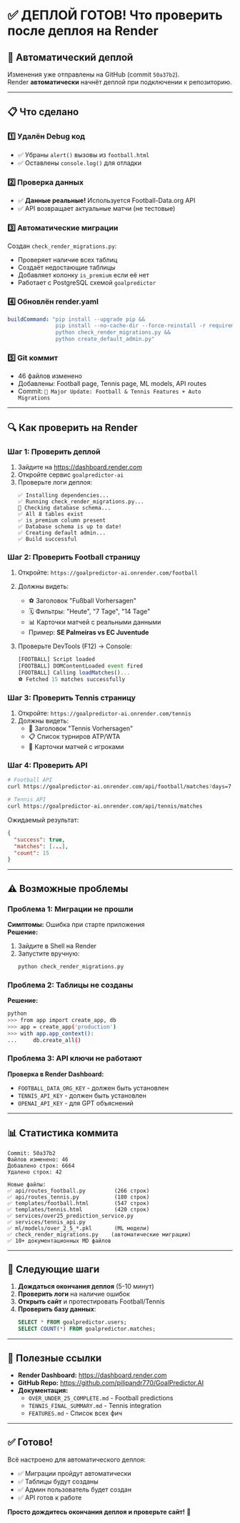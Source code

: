 # ✅ ДЕПЛОЙ ГОТОВ! Что проверить после деплоя на Render

## 🚀 Автоматический деплой

Изменения уже отправлены на GitHub (commit `50a37b2`).  
Render **автоматически** начнёт деплой при подключении к репозиторию.

---

## 📋 Что сделано

### 1️⃣ **Удалён Debug код**
- ✅ Убраны `alert()` вызовы из `football.html`
- ✅ Оставлены `console.log()` для отладки

### 2️⃣ **Проверка данных**
- ✅ **Данные реальные!** Используется Football-Data.org API
- ✅ API возвращает актуальные матчи (не тестовые)

### 3️⃣ **Автоматические миграции**
Создан `check_render_migrations.py`:
- Проверяет наличие всех таблиц
- Создаёт недостающие таблицы
- Добавляет колонку `is_premium` если её нет
- Работает с PostgreSQL схемой `goalpredictor`

### 4️⃣ **Обновлён render.yaml**
```yaml
buildCommand: "pip install --upgrade pip && 
               pip install --no-cache-dir --force-reinstall -r requirements.txt && 
               python check_render_migrations.py && 
               python create_default_admin.py"
```

### 5️⃣ **Git коммит**
- 46 файлов изменено
- Добавлены: Football page, Tennis page, ML models, API routes
- Commit: `🚀 Major Update: Football & Tennis Features + Auto Migrations`

---

## 🔍 Как проверить на Render

### **Шаг 1: Проверить деплой**
1. Зайдите на https://dashboard.render.com
2. Откройте сервис `goalpredictor-ai`
3. Проверьте логи деплоя:
   ```
   ✅ Installing dependencies...
   ✅ Running check_render_migrations.py...
   🔧 Checking database schema...
   ✅ All 8 tables exist
   ✅ is_premium column present
   ✅ Database schema is up to date!
   ✅ Creating default admin...
   ✅ Build successful
   ```

### **Шаг 2: Проверить Football страницу**
1. Откройте: `https://goalpredictor-ai.onrender.com/football`
2. Должны видеть:
   - ⚽ Заголовок "Fußball Vorhersagen"
   - 🗓️ Фильтры: "Heute", "7 Tage", "14 Tage"
   - 📊 Карточки матчей с реальными данными
   - Пример: **SE Palmeiras vs EC Juventude**

3. Проверьте DevTools (F12) → Console:
   ```javascript
   [FOOTBALL] Script loaded
   [FOOTBALL] DOMContentLoaded event fired
   [FOOTBALL] Calling loadMatches()...
   ⚽ Fetched 15 matches successfully
   ```

### **Шаг 3: Проверить Tennis страницу**
1. Откройте: `https://goalpredictor-ai.onrender.com/tennis`
2. Должны видеть:
   - 🎾 Заголовок "Tennis Vorhersagen"
   - 📋 Список турниров ATP/WTA
   - 👤 Карточки матчей с игроками

### **Шаг 4: Проверить API**
```bash
# Football API
curl https://goalpredictor-ai.onrender.com/api/football/matches?days=7

# Tennis API
curl https://goalpredictor-ai.onrender.com/api/tennis/matches
```

Ожидаемый результат:
```json
{
  "success": true,
  "matches": [...],
  "count": 15
}
```

---

## ⚠️ Возможные проблемы

### **Проблема 1: Миграции не прошли**
**Симптомы:** Ошибка при старте приложения  
**Решение:**
1. Зайдите в Shell на Render
2. Запустите вручную:
   ```bash
   python check_render_migrations.py
   ```

### **Проблема 2: Таблицы не созданы**
**Решение:**
```bash
python
>>> from app import create_app, db
>>> app = create_app('production')
>>> with app.app_context():
...     db.create_all()
```

### **Проблема 3: API ключи не работают**
**Проверка в Render Dashboard:**
- `FOOTBALL_DATA_ORG_KEY` - должен быть установлен
- `TENNIS_API_KEY` - должен быть установлен
- `OPENAI_API_KEY` - для GPT объяснений

---

## 📊 Статистика коммита

```
Commit: 50a37b2
Файлов изменено: 46
Добавлено строк: 6664
Удалено строк: 42

Новые файлы:
✅ api/routes_football.py         (266 строк)
✅ api/routes_tennis.py           (180 строк)
✅ templates/football.html        (547 строк)
✅ templates/tennis.html          (420 строк)
✅ services/over25_prediction_service.py
✅ services/tennis_api.py
✅ ml/models/over_2_5_*.pkl       (ML модели)
✅ check_render_migrations.py    (автоматические миграции)
✅ 10+ документационных MD файлов
```

---

## 🎯 Следующие шаги

1. **Дождаться окончания деплоя** (5-10 минут)
2. **Проверить логи** на наличие ошибок
3. **Открыть сайт** и протестировать Football/Tennis
4. **Проверить базу данных**:
   ```sql
   SELECT * FROM goalpredictor.users;
   SELECT COUNT(*) FROM goalpredictor.matches;
   ```

---

## 🔗 Полезные ссылки

- **Render Dashboard:** https://dashboard.render.com
- **GitHub Repo:** https://github.com/pilipandr770/GoalPredictor.AI
- **Документация:**
  - `OVER_UNDER_25_COMPLETE.md` - Football predictions
  - `TENNIS_FINAL_SUMMARY.md` - Tennis integration
  - `FEATURES.md` - Список всех фич

---

## ✅ Готово!

Всё настроено для автоматического деплоя:
- ✅ Миграции пройдут автоматически
- ✅ Таблицы будут созданы
- ✅ Админ пользователь будет создан
- ✅ API готов к работе

**Просто дождитесь окончания деплоя и проверьте сайт!** 🚀
